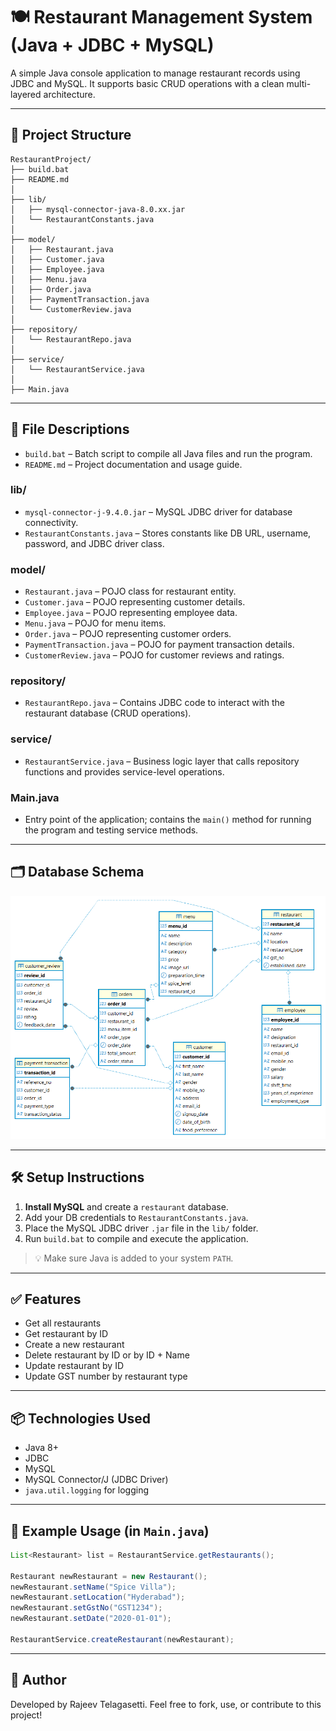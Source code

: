 # 🍽️ Restaurant Management System (Java + JDBC + MySQL)

A simple Java console application to manage restaurant records using JDBC and MySQL. It supports basic CRUD operations with a clean multi-layered architecture.


---


## 📁 Project Structure


```text
RestaurantProject/
├── build.bat
├── README.md
│
├── lib/
│   ├── mysql-connector-java-8.0.xx.jar
│   └── RestaurantConstants.java
│
├── model/
│   ├── Restaurant.java
│   ├── Customer.java
│   ├── Employee.java
│   ├── Menu.java
│   ├── Order.java
│   ├── PaymentTransaction.java
│   └── CustomerReview.java
│
├── repository/
│   └── RestaurantRepo.java
│
├── service/
│   └── RestaurantService.java
│
├── Main.java
```

---

## 📄 File Descriptions

- `build.bat` – Batch script to compile all Java files and run the program.
- `README.md` – Project documentation and usage guide.

### lib/
- `mysql-connector-j-9.4.0.jar` – MySQL JDBC driver for database connectivity.
- `RestaurantConstants.java` – Stores constants like DB URL, username, password, and JDBC driver class.

### model/
- `Restaurant.java` – POJO class for restaurant entity.
- `Customer.java` – POJO representing customer details.
- `Employee.java` – POJO representing employee data.
- `Menu.java` – POJO for menu items.
- `Order.java` – POJO representing customer orders.
- `PaymentTransaction.java` – POJO for payment transaction details.
- `CustomerReview.java` – POJO for customer reviews and ratings.

### repository/
- `RestaurantRepo.java` – Contains JDBC code to interact with the restaurant database (CRUD operations).

### service/
- `RestaurantService.java` – Business logic layer that calls repository functions and provides service-level operations.

### Main.java
- Entry point of the application; contains the `main()` method for running the program and testing service methods.


---


## 🗂️ Database Schema

![Database Schema](assets/db_schema.png)


---


## 🛠️ Setup Instructions

1. **Install MySQL** and create a `restaurant` database.
2. Add your DB credentials to `RestaurantConstants.java`.
3. Place the MySQL JDBC driver `.jar` file in the `lib/` folder.
4. Run `build.bat` to compile and execute the application.

> 💡 Make sure Java is added to your system `PATH`.


---


## ✅ Features

- Get all restaurants  
- Get restaurant by ID  
- Create a new restaurant  
- Delete restaurant by ID or by ID + Name  
- Update restaurant by ID  
- Update GST number by restaurant type  


---


## 📦 Technologies Used

- Java 8+  
- JDBC  
- MySQL  
- MySQL Connector/J (JDBC Driver)  
- `java.util.logging` for logging  


---


## 🧠 Example Usage (in `Main.java`)

```java
List<Restaurant> list = RestaurantService.getRestaurants();

Restaurant newRestaurant = new Restaurant();
newRestaurant.setName("Spice Villa");
newRestaurant.setLocation("Hyderabad");
newRestaurant.setGstNo("GST1234");
newRestaurant.setDate("2020-01-01");

RestaurantService.createRestaurant(newRestaurant);
```


---


## 🙌 Author

Developed by Rajeev Telagasetti.
Feel free to fork, use, or contribute to this project!

